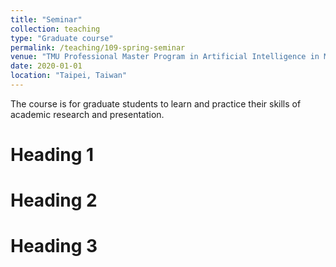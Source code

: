 ```yaml
---
title: "Seminar"
collection: teaching
type: "Graduate course"
permalink: /teaching/109-spring-seminar
venue: "TMU Professional Master Program in Artificial Intelligence in Medicine"
date: 2020-01-01
location: "Taipei, Taiwan"
---
```


The course is for graduate students to learn and practice their skills of academic research and presentation.

Heading 1
======

Heading 2
======

Heading 3
======
